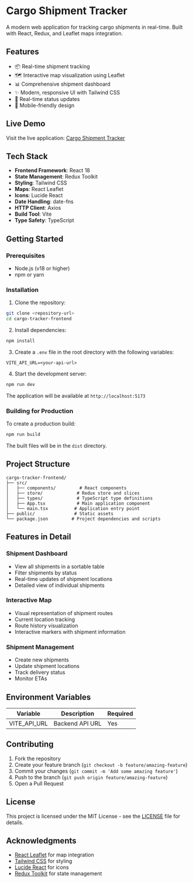 # Cargo Shipment Tracker

A modern web application for tracking cargo shipments in real-time. Built with React, Redux, and Leaflet maps integration.

## Features

- 📦 Real-time shipment tracking
- 🗺️ Interactive map visualization using Leaflet
- 📊 Comprehensive shipment dashboard
- ✨ Modern, responsive UI with Tailwind CSS
- 🔄 Real-time status updates
- 📱 Mobile-friendly design

## Live Demo

Visit the live application: [Cargo Shipment Tracker](https://friendly-nasturtium-3bb5c9.netlify.app)

## Tech Stack

- **Frontend Framework**: React 18
- **State Management**: Redux Toolkit
- **Styling**: Tailwind CSS
- **Maps**: React Leaflet
- **Icons**: Lucide React
- **Date Handling**: date-fns
- **HTTP Client**: Axios
- **Build Tool**: Vite
- **Type Safety**: TypeScript

## Getting Started

### Prerequisites

- Node.js (v18 or higher)
- npm or yarn

### Installation

1. Clone the repository:
```bash
git clone <repository-url>
cd cargo-tracker-frontend
```

2. Install dependencies:
```bash
npm install
```

3. Create a `.env` file in the root directory with the following variables:
```env
VITE_API_URL=<your-api-url>
```

4. Start the development server:
```bash
npm run dev
```

The application will be available at `http://localhost:5173`

### Building for Production

To create a production build:

```bash
npm run build
```

The built files will be in the `dist` directory.

## Project Structure

```
cargo-tracker-frontend/
├── src/
│   ├── components/         # React components
│   ├── store/             # Redux store and slices
│   ├── types/             # TypeScript type definitions
│   ├── App.tsx            # Main application component
│   └── main.tsx          # Application entry point
├── public/               # Static assets
└── package.json         # Project dependencies and scripts
```

## Features in Detail

### Shipment Dashboard
- View all shipments in a sortable table
- Filter shipments by status
- Real-time updates of shipment locations
- Detailed view of individual shipments

### Interactive Map
- Visual representation of shipment routes
- Current location tracking
- Route history visualization
- Interactive markers with shipment information

### Shipment Management
- Create new shipments
- Update shipment locations
- Track delivery status
- Monitor ETAs

## Environment Variables

| Variable | Description | Required |
|----------|-------------|-----------|
| VITE_API_URL | Backend API URL | Yes |

## Contributing

1. Fork the repository
2. Create your feature branch (`git checkout -b feature/amazing-feature`)
3. Commit your changes (`git commit -m 'Add some amazing feature'`)
4. Push to the branch (`git push origin feature/amazing-feature`)
5. Open a Pull Request

## License

This project is licensed under the MIT License - see the [LICENSE](LICENSE) file for details.

## Acknowledgments

- [React Leaflet](https://react-leaflet.js.org/) for map integration
- [Tailwind CSS](https://tailwindcss.com/) for styling
- [Lucide React](https://lucide.dev/) for icons
- [Redux Toolkit](https://redux-toolkit.js.org/) for state management
